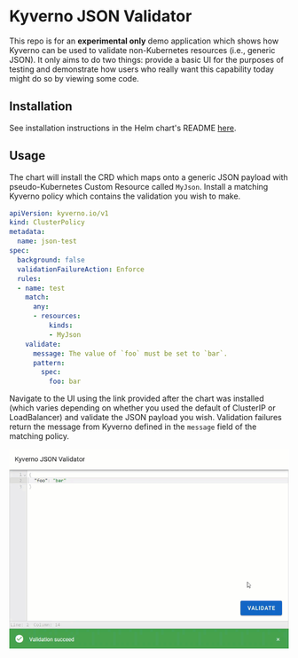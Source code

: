 # Kyverno JSON Validator

This repo is for an **experimental only** demo application which shows how Kyverno can be used to validate non-Kubernetes resources (i.e., generic JSON). It only aims to do two things: provide a basic UI for the purposes of testing and demonstrate how users who really want this capability today might do so by viewing some code.

## Installation

See installation instructions in the Helm chart's README [here](/charts/kyverno-json-validator/README.md#installing-the-chart).

## Usage

The chart will install the CRD which maps onto a generic JSON payload with pseudo-Kubernetes Custom Resource called `MyJson`. Install a matching Kyverno policy which contains the validation you wish to make.

```yaml
apiVersion: kyverno.io/v1
kind: ClusterPolicy
metadata:
  name: json-test
spec:
  background: false
  validationFailureAction: Enforce
  rules:
  - name: test
    match:
      any:
      - resources:
          kinds:
          - MyJson
    validate:
      message: The value of `foo` must be set to `bar`.
      pattern:
        spec:
          foo: bar
```

Navigate to the UI using the link provided after the chart was installed (which varies depending on whether you used the default of ClusterIP or LoadBalancer) and validate the JSON payload you wish. Validation failures return the message from Kyverno defined in the `message` field of the matching policy.

![gif](static/gif.gif)
